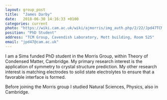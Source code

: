 ```yaml
---
layout: group_post
title:  "James Darby"
date:   2018-06-30 14:16:33 +0100
categories: current
photo: "https://wiki.cam.ac.uk/wiki/ajmorris/img_auth.php/2/22/Jpd47TCM_mug_shot.jpg"
position: "PhD Student"
address: "TCM Group, Cavendish Laboratory, Mott building, Room 525"
email: "jpd47@cam.ac.uk"
---
```

I am a Sims funded PhD student in the Morris Group, within Theory of Condensed Matter, Cambridge. My primary research interest is the application of symmetry to crystal structure prediction. My other research interest is matching electrodes to solid state electrolytes to ensure that a favorable interface is formed.

Before joining the Morris group I studied Natural Sciences, Physics, also in Cambridge.



